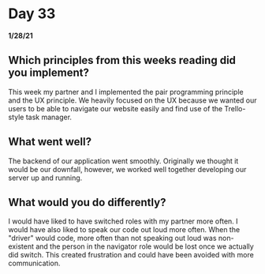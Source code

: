 # Day 33
__1/28/21__

## Which principles from this weeks reading did you implement?
This week my partner and I implemented the pair programming principle and the UX principle. We heavily focused on the UX because we wanted our users to be able to navigate our website easily and find use of the Trello-style task manager.
## What went well?
The backend of our application went smoothly. Originally we thought it would be our downfall, however, we worked well together developing our server up and running. 
## What would you do differently?
I would have liked to have switched roles with my partner more often. I would have also liked to speak our code out loud more often. When the "driver" would code, more often than not speaking out loud was non-existent and the person in the navigator role would be lost once we actually did switch. This created frustration and could have been avoided with more communication.